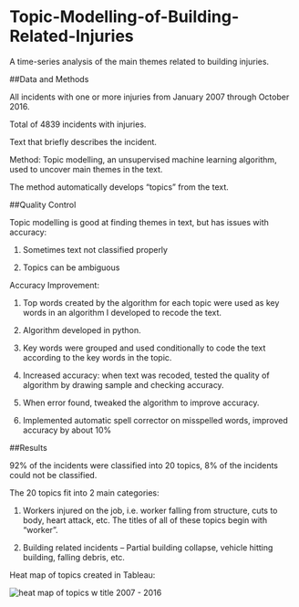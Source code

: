 # Topic-Modelling-of-Building-Related-Injuries

A time-series analysis of the main themes related to building injuries.


##Data and Methods

All incidents with one or more injuries from January 2007 through October 2016.

Total of 4839 incidents with injuries. 

Text that briefly describes the incident.

Method: Topic modelling, an unsupervised machine learning algorithm, used to uncover main themes in the text.

The method automatically develops “topics” from the text.


##Quality Control

Topic modelling is good at finding themes in text, but has issues with accuracy:

1. Sometimes text not classified properly

2. Topics can be ambiguous

Accuracy Improvement: 

1. Top words created by the algorithm for each topic were used as key words in an algorithm I developed to recode the text.

2. Algorithm developed in python.

3. Key words were grouped and used conditionally to code the text according to the key words in the topic.

4. Increased accuracy: when text was recoded, tested the quality of algorithm by drawing sample and checking accuracy.

5. When error found, tweaked the algorithm to improve accuracy.

6. Implemented automatic spell corrector on misspelled words, improved accuracy by about 10%


##Results

92% of the incidents were classified into 20 topics, 8% of the incidents could not be classified.

The 20 topics fit into 2 main categories:

1. Workers injured on the job, i.e. worker falling from structure, cuts to body, heart attack, etc. The titles of all of these topics begin with “worker”.

2. Building related incidents – Partial building collapse, vehicle hitting building, falling debris, etc.

Heat map of topics created in Tableau:

![heat map of topics w title 2007 - 2016](https://cloud.githubusercontent.com/assets/11237613/22706291/ae125bfe-ed3c-11e6-8072-7dc9953d8401.png)



